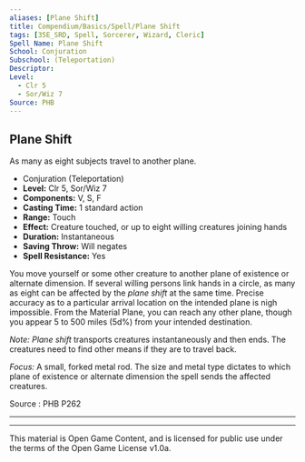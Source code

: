 ```yaml
---
aliases: [Plane Shift]
title: Compendium/Basics/Spell/Plane Shift
tags: [35E_SRD, Spell, Sorcerer, Wizard, Cleric]
Spell Name: Plane Shift
School: Conjuration
Subschool: (Teleportation)
Descriptor: 
Level:
  - Clr 5
  - Sor/Wiz 7
Source: PHB
---
```



## Plane Shift

As many as eight subjects travel to another plane.

*   Conjuration (Teleportation)
*   **Level:** Clr 5, Sor/Wiz 7
*   **Components:** V, S, F
*   **Casting Time:** 1 standard action
*   **Range:** Touch
*   **Effect:** Creature touched, or up to eight willing creatures joining hands
*   **Duration:** Instantaneous
*   **Saving Throw:** Will negates
*   **Spell Resistance:** Yes

<p>You move yourself or some other creature to another plane of existence or alternate dimension. If several willing persons link hands in a circle, as many as eight can be affected by the <i>plane shift</i> at the same time. Precise accuracy as to a particular arrival location on the intended plane is nigh impossible. From the Material Plane, you can reach any other plane, though you appear 5 to 500 miles (5d%) from your intended destination.</p><p><i>Note: Plane shift</i> transports creatures instantaneously and then ends. The creatures need to find other means if they are to travel back.</p><p><i>Focus:</i> A small, forked metal rod. The size and metal type dictates to which plane of existence or alternate dimension the spell sends the affected creatures.</p>

Source : PHB P262

---

---

This material is Open Game Content, and is licensed for public use under
the terms of the Open Game License v1.0a.
